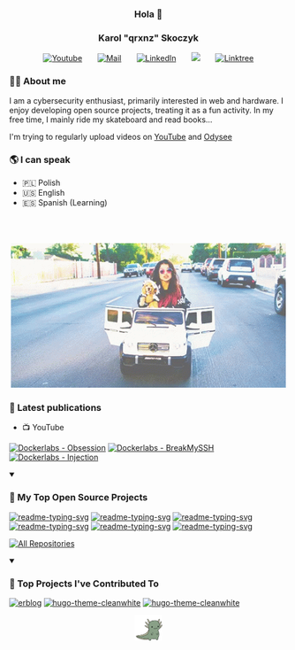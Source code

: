 <h3 align="center">Hola 👋</h3>
<h3 align="center"> Karol "qrxnz" Skoczyk</h3>

<!-- Social icons section -->
<p align="center">
  <a href="https://www.youtube.com/@qrxnz9209"><img width="48px" alt="Youtube" title="Youtube" src="https://img.icons8.com/pulsar-color/48/youtube-play.png"/></a>
  &#8287;&#8287;&#8287;&#8287;&#8287;
  <a href="mailto:send@qrxnz.dev"><img width="48px" alt="Mail" title="Mail" src="https://img.icons8.com/pulsar-color/48/apple-mail.png"/></a>
  &#8287;&#8287;&#8287;&#8287;&#8287;
  <a href="https://www.linkedin.com/in/karol-skoczyk-a0255b335"><img width="48px" alt="LinkedIn" title="LinkedIn" src="https://img.icons8.com/pulsar-color/48/linkedin.png"/></a>
  &#8287;&#8287;&#8287;&#8287;&#8287;
  <!-- <a href="https://mastodon.social/@qrxnz"><img width="48px" alt="Mastodon" title="Mastodon" src="https://img.icons8.com/pulsar-color/48/mastodon.png"/></a>
  &#8287;&#8287;&#8287;&#8287;&#8287; -->
  <a href="#" alt="Discord"><img width="48px" src="https://img.icons8.com/pulsar-color/48/discord-new-logo.png"/></a>
  &#8287;&#8287;&#8287;&#8287;&#8287;
  <!-- <a href="#"><img width="48px" alt="Soundcloud" title="Soundcloud" src="https://img.icons8.com/pulsar-color/48/soundcloud.png"></a>
  &#8287;&#8287;&#8287;&#8287;&#8287; -->
  <a href="https://linktr.ee/qrxnz"><img width="48px" alt="Linktree" title="Linktree" src="https://img.icons8.com/pulsar-color/48/linktree.png"/></a>
<!-- icon set https://icons8.com/icon/set/logos/pulsar-color -->
</p>

### 👨‍💻 About me
I am a cybersecurity enthusiast, primarily interested in web and hardware. I enjoy developing open source projects, treating it as a fun activity. In my free time, I mainly ride my skateboard and read books…

I'm trying to regularly upload videos on <a href="https://www.youtube.com/@qrxnz9209">YouTube</a> and <a href="https://odysee.com/@qrxnz:6?r=6t7UjNAVVT5zLF9LhSrzZZ479VWpVXrE">Odysee</a>

### 🌎 I can speak

* 🇵🇱 Polish
* 🇺🇸 English
* 🇪🇸 Spanish (Learning)

<p align="center" style="padding-top: 5%;">
  <img src="./img/snow-tha-product-claudia-alexandra-feliciano.gif" style="padding-top: 5%;"/>
</p>

### 📣 Latest publications

- 📺 YouTube
<!-- BEGIN YOUTUBE-CARDS -->
[![Dockerlabs - Obsession](https://ytcards.demolab.com/?id=yWcl5kkbgGk&title=Dockerlabs+-+Obsession&lang=en&timestamp=1728817181&background_color=%230d1117&title_color=%23ffffff&stats_color=%23dedede&max_title_lines=1&width=250&border_radius=5 "Dockerlabs - Obsession")](https://www.youtube.com/watch?v=yWcl5kkbgGk)
[![Dockerlabs - BreakMySSH](https://ytcards.demolab.com/?id=wMGoQ6KicSw&title=Dockerlabs+-+BreakMySSH&lang=en&timestamp=1727699661&background_color=%230d1117&title_color=%23ffffff&stats_color=%23dedede&max_title_lines=1&width=250&border_radius=5 "Dockerlabs - BreakMySSH")](https://www.youtube.com/watch?v=wMGoQ6KicSw)
[![Dockerlabs - Injection](https://ytcards.demolab.com/?id=wAH4WBRhWT4&title=Dockerlabs+-+Injection&lang=en&timestamp=1727200672&background_color=%230d1117&title_color=%23ffffff&stats_color=%23dedede&max_title_lines=1&width=250&border_radius=5 "Dockerlabs - Injection")](https://www.youtube.com/watch?v=wAH4WBRhWT4)
<!-- END YOUTUBE-CARDS -->

<!-- - 📃 blog -->

<details open> 
  <summary><h3>📘 My Top Open Source Projects</h3></summary>

  <!-- Repo info cards - https://github.com/anuraghazra/github-readme-stats -->
  <!-- Small repo cards (fork) - https://github.com/DenverCoder1/github-readme-stats -->
  <p align="left">
    <a href="https://github.com/qrxnz/dotfiles"><img width="278" src="https://denvercoder1-github-readme-stats.vercel.app/api/pin/?username=qrxnz&repo=dotfiles&theme=react&bg_color=1F222E&title_color=F85D7F&hide_border=true&icon_color=F8D866&show_icons=false" alt="readme-typing-svg"></a>
    <a href="https://github.com/qrxnz/nveem"><img width="278" src="https://denvercoder1-github-readme-stats.vercel.app/api/pin/?username=qrxnz&repo=nveem&theme=react&bg_color=1F222E&title_color=F85D7F&hide_border=true&icon_color=F8D866&show_icons=false" alt="readme-typing-svg"></a>
     <a href="https://github.com/qrxnz/stego-toolkit-nix"><img width="278" src="https://denvercoder1-github-readme-stats.vercel.app/api/pin/?username=qrxnz&repo=stego-toolkit-nix&theme=react&bg_color=1F222E&title_color=F85D7F&hide_border=true&icon_color=F8D866&show_icons=false" alt="readme-typing-svg"></a>
    <a href="https://github.com/qrxnz/blog"><img width="278" src="https://denvercoder1-github-readme-stats.vercel.app/api/pin/?username=qrxnz&repo=blog&theme=react&bg_color=1F222E&title_color=F85D7F&hide_border=true&icon_color=F8D866&show_icons=false" alt="readme-typing-svg"></a>
    <a href="https://github.com/qrxnz/qrack"><img width="278" src="https://denvercoder1-github-readme-stats.vercel.app/api/pin/?username=qrxnz&repo=qrack&theme=react&bg_color=1F222E&title_color=F85D7F&hide_border=true&icon_color=F8D866&show_icons=false" alt="readme-typing-svg"></a>
    <a href="https://github.com/qrxnz/jsh"><img width="278" src="https://denvercoder1-github-readme-stats.vercel.app/api/pin/?username=qrxnz&repo=jsh&theme=react&bg_color=1F222E&title_color=F85D7F&hide_border=true&icon_color=F8D866&show_icons=false" alt="readme-typing-svg"></a>
  </p>

  <a href="https://github.com/qrxnz?tab=repositories"><img alt="All Repositories" title="All Repositories" src="https://custom-icon-badges.demolab.com/badge/-Click%20Here%20For%20All%20My%20Repos-1F222E?style=for-the-badge&logoColor=white&logo=repo"/></a>
</details>

<details open> 
  <summary><h3>📕 Top Projects I've Contributed To</h3></summary>

  <!-- Small repo cards https://github.com/DenverCoder1/github-readme-stats (fork of anuraghazra/github-readme-stats) -->
  <p align="left">
    <a href="https://github.com/ertuil/erblog"><img width="278" src="https://denvercoder1-github-readme-stats.vercel.app/api/pin/?username=ertuil&repo=erblog&theme=react&bg_color=1F222E&title_color=F85D7F&hide_border=true&icon_color=F8D866&show_icons=false&show_description=false" alt="erblog"></a>
    <a href="https://github.com/zhaohuabing/hugo-theme-cleanwhite"><img width="278" src="https://denvercoder1-github-readme-stats.vercel.app/api/pin/?username=zhaohuabing&repo=hugo-theme-cleanwhite&theme=react&bg_color=1F222E&title_color=F85D7F&hide_border=true&icon_color=F8D866&show_icons=false&show_description=false" alt="hugo-theme-cleanwhite"></a>
    <a href="https://github.com/arakkkkk/kanban.nvim"><img width="278" src="https://denvercoder1-github-readme-stats.vercel.app/api/pin/?username=arakkkkk&repo=kanban.nvim&theme=react&bg_color=1F222E&title_color=F85D7F&hide_border=true&icon_color=F8D866&show_icons=false&show_description=false" alt="hugo-theme-cleanwhite"></a>
  </p>
</details>

<p align="center">
  <img src="./img/abiera-axolotl.gif" width="10%"/>
</p>
